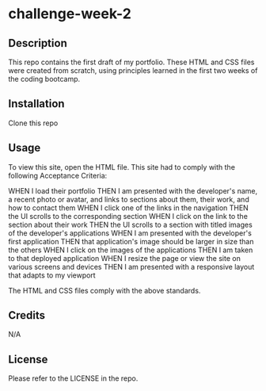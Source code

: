 # challenge-week-2

## Description

This repo contains the first draft of my portfolio. These HTML and CSS files were created from scratch, using principles learned in the first two weeks of the coding bootcamp. 

## Installation

Clone this repo

## Usage

To view this site, open the HTML file. This site had to comply with the following Acceptance Criteria:

WHEN I load their portfolio
THEN I am presented with the developer's name, a recent photo or avatar, and links to sections about them, their work, and how to contact them
WHEN I click one of the links in the navigation
THEN the UI scrolls to the corresponding section
WHEN I click on the link to the section about their work
THEN the UI scrolls to a section with titled images of the developer's applications
WHEN I am presented with the developer's first application
THEN that application's image should be larger in size than the others
WHEN I click on the images of the applications
THEN I am taken to that deployed application
WHEN I resize the page or view the site on various screens and devices
THEN I am presented with a responsive layout that adapts to my viewport

The HTML and CSS files comply with the above standards. 

## Credits

N/A

## License

Please refer to the LICENSE in the repo.
